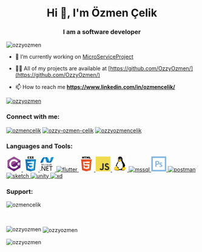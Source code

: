 <h1 align="center">Hi 👋, I'm Özmen Çelik</h1>
<h3 align="center">I am a software developer</h3>

<p align="left"> <img src="https://komarev.com/ghpvc/?username=ozzyozmen&label=Profile%20views&color=0e75b6&style=flat" alt="ozzyozmen" /> </p>



- 🔭 I’m currently working on [MicroServiceProject](https://github.com/OzzyOzmen/MicroServiceProject)

- 👨‍💻 All of my projects are available at [https://github.com/OzzyOzmen/](https://github.com/OzzyOzmen/)

- 📫 How to reach me **https://www.linkedin.com/in/ozmencelik/**

<p align="left"> <a href="https://github.com/ryo-ma/github-profile-trophy"><img src="https://github-profile-trophy.vercel.app/?username=ozzyozmen" alt="ozzyozmen" /></a> </p>

<h3 align="left">Connect with me:</h3>
<p align="left">
<a href="https://linkedin.com/in/ozmencelik" target="blank"><img align="center" src="https://raw.githubusercontent.com/rahuldkjain/github-profile-readme-generator/master/src/images/icons/Social/linked-in-alt.svg" alt="ozmencelik" height="30" width="40" /></a>
<a href="https://stackoverflow.com/users/ozzy-ozmen-celik" target="blank"><img align="center" src="https://raw.githubusercontent.com/rahuldkjain/github-profile-readme-generator/master/src/images/icons/Social/stack-overflow.svg" alt="ozzy-ozmen-celik" height="30" width="40" /></a>
<a href="https://www.youtube.com/c/ozzyozmencelik" target="blank"><img align="center" src="https://raw.githubusercontent.com/rahuldkjain/github-profile-readme-generator/master/src/images/icons/Social/youtube.svg" alt="ozzyozmencelik" height="30" width="40" /></a>
</p>

<h3 align="left">Languages and Tools:</h3>
<p align="left"> <a href="https://www.w3schools.com/cs/" target="_blank" rel="noreferrer"> <img src="https://raw.githubusercontent.com/devicons/devicon/master/icons/csharp/csharp-original.svg" alt="csharp" width="40" height="40"/> </a> <a href="https://www.w3schools.com/css/" target="_blank" rel="noreferrer"> <img src="https://raw.githubusercontent.com/devicons/devicon/master/icons/css3/css3-original-wordmark.svg" alt="css3" width="40" height="40"/> </a> <a href="https://dotnet.microsoft.com/" target="_blank" rel="noreferrer"> <img src="https://raw.githubusercontent.com/devicons/devicon/master/icons/dot-net/dot-net-original-wordmark.svg" alt="dotnet" width="40" height="40"/> </a> <a href="https://flutter.dev" target="_blank" rel="noreferrer"> <img src="https://www.vectorlogo.zone/logos/flutterio/flutterio-icon.svg" alt="flutter" width="40" height="40"/> </a> <a href="https://www.w3.org/html/" target="_blank" rel="noreferrer"> <img src="https://raw.githubusercontent.com/devicons/devicon/master/icons/html5/html5-original-wordmark.svg" alt="html5" width="40" height="40"/> </a> <a href="https://developer.mozilla.org/en-US/docs/Web/JavaScript" target="_blank" rel="noreferrer"> <img src="https://raw.githubusercontent.com/devicons/devicon/master/icons/javascript/javascript-original.svg" alt="javascript" width="40" height="40"/> </a> <a href="https://www.linux.org/" target="_blank" rel="noreferrer"> <img src="https://raw.githubusercontent.com/devicons/devicon/master/icons/linux/linux-original.svg" alt="linux" width="40" height="40"/> </a> <a href="https://www.microsoft.com/en-us/sql-server" target="_blank" rel="noreferrer"> <img src="https://www.svgrepo.com/show/303229/microsoft-sql-server-logo.svg" alt="mssql" width="40" height="40"/> </a> <a href="https://www.photoshop.com/en" target="_blank" rel="noreferrer"> <img src="https://raw.githubusercontent.com/devicons/devicon/master/icons/photoshop/photoshop-line.svg" alt="photoshop" width="40" height="40"/> </a> <a href="https://postman.com" target="_blank" rel="noreferrer"> <img src="https://www.vectorlogo.zone/logos/getpostman/getpostman-icon.svg" alt="postman" width="40" height="40"/> </a> <a href="https://www.sketch.com/" target="_blank" rel="noreferrer"> <img src="https://www.vectorlogo.zone/logos/sketchapp/sketchapp-icon.svg" alt="sketch" width="40" height="40"/> </a> <a href="https://unity.com/" target="_blank" rel="noreferrer"> <img src="https://www.vectorlogo.zone/logos/unity3d/unity3d-icon.svg" alt="unity" width="40" height="40"/> </a> <a href="https://www.adobe.com/products/xd.html" target="_blank" rel="noreferrer"> <img src="https://cdn.worldvectorlogo.com/logos/adobe-xd.svg" alt="xd" width="40" height="40"/> </a> </p>

<h3 align="left">Support:</h3>
<p><a href="https://www.buymeacoffee.com/ozmencelik"> <img align="left" src="https://cdn.buymeacoffee.com/buttons/v2/default-yellow.png" height="50" width="210" alt="ozmencelik" /></a></p><br><br>

</br>
<p><img align="left" src="https://github-readme-stats.vercel.app/api/top-langs?username=ozzyozmen&show_icons=true&locale=en&layout=compact" alt="ozzyozmen" /></p>

<p>&nbsp;<img align="center" src="https://github-readme-stats.vercel.app/api?username=ozzyozmen&show_icons=true&locale=en" alt="ozzyozmen" /></p>

<p><img align="center" src="https://github-readme-streak-stats.herokuapp.com/?user=ozzyozmen&" alt="ozzyozmen" /></p>
